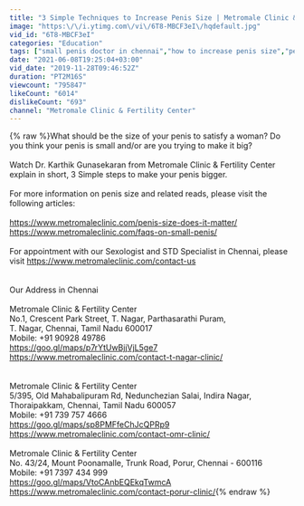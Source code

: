```yaml
---
title: "3 Simple Techniques to Increase Penis Size | Metromale Clinic & Fertility Center"
image: "https:\/\/i.ytimg.com\/vi\/6T8-MBCF3eI\/hqdefault.jpg"
vid_id: "6T8-MBCF3eI"
categories: "Education"
tags: ["small penis doctor in chennai","how to increase penis size","penis size surgery in chennai"]
date: "2021-06-08T19:25:04+03:00"
vid_date: "2019-11-28T09:46:52Z"
duration: "PT2M16S"
viewcount: "795847"
likeCount: "6014"
dislikeCount: "693"
channel: "Metromale Clinic & Fertility Center"
---
```

{% raw %}What should be the size of your penis to satisfy a woman? Do you think your penis is small and/or are you trying to make it big?<br /><br />Watch Dr. Karthik Gunasekaran from Metromale Clinic &amp; Fertility Center explain in short, 3 Simple steps to make your penis bigger.<br /><br />For more information on penis size and related reads, please visit the following articles:<br /><br /><a rel="nofollow" target="blank" href="https://www.metromaleclinic.com/penis-size-does-it-matter/">https://www.metromaleclinic.com/penis-size-does-it-matter/</a><br /><a rel="nofollow" target="blank" href="https://www.metromaleclinic.com/faqs-on-small-penis/">https://www.metromaleclinic.com/faqs-on-small-penis/</a><br /><br />For appointment with our Sexologist and STD Specialist in Chennai, please visit <a rel="nofollow" target="blank" href="https://www.metromaleclinic.com/contact-us">https://www.metromaleclinic.com/contact-us</a><br /><br /><br />Our Address in Chennai<br /><br />Metromale Clinic &amp; Fertility Center<br />No.1, Crescent Park Street, T. Nagar, Parthasarathi Puram,<br />T. Nagar, Chennai, Tamil Nadu 600017<br />Mobile: +91 90928 49786<br /><a rel="nofollow" target="blank" href="https://goo.gl/maps/p7rYtUwBjjVjL5ge7">https://goo.gl/maps/p7rYtUwBjjVjL5ge7</a><br /><a rel="nofollow" target="blank" href="https://www.metromaleclinic.com/contact-t-nagar-clinic/">https://www.metromaleclinic.com/contact-t-nagar-clinic/</a><br /><br /><br />Metromale Clinic &amp; Fertility Center<br />5/395, Old Mahabalipuram Rd, Nedunchezian Salai, Indira Nagar, Thoraipakkam, Chennai, Tamil Nadu 600057<br />Mobile: +91 739 757 4666<br /><a rel="nofollow" target="blank" href="https://goo.gl/maps/sp8PMFfeChJcQPRp9">https://goo.gl/maps/sp8PMFfeChJcQPRp9</a><br /><a rel="nofollow" target="blank" href="https://www.metromaleclinic.com/contact-omr-clinic/">https://www.metromaleclinic.com/contact-omr-clinic/</a><br /><br />Metromale Clinic &amp; Fertility Center<br />No. 43/24, Mount Poonamalle, Trunk Road, Porur, Chennai - 600116<br />Mobile: +91 7397 434 999<br /><a rel="nofollow" target="blank" href="https://goo.gl/maps/VtoCAnbEQEkqTwmcA">https://goo.gl/maps/VtoCAnbEQEkqTwmcA</a><br /><a rel="nofollow" target="blank" href="https://www.metromaleclinic.com/contact-porur-clinic/">https://www.metromaleclinic.com/contact-porur-clinic/</a>{% endraw %}

